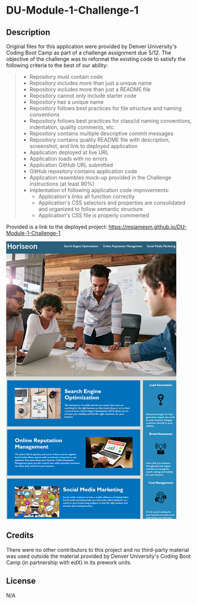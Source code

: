 # DU-Module-1-Challenge-1

## Description

Original files for this application were provided by Denver University's Coding Boot Camp as part of a challenge assignment due 5/12. The objective of the challenge was to reformat the existing code to satisfy the following criteria to the best of our ability:

> - Repository must contain code
> - Repository includes more than just a unique name
> - Repository includes more than just a README file
> - Repository cannot only include starter code
> - Repository has a unique name
> - Repository follows best practices for file structure and naming conventions
> - Repository follows best practices for class/id naming conventions, indentation, quality comments, etc.
> - Repository contains multiple descriptive commit messages
> - Repository contains quality README file with description, screenshot, and link to deployed application
> - Application deployed at live URL
> - Application loads with no errors
> - Application GitHub URL submitted
> - GitHub repository contains application code
> - Application resembles mock-up provided in the Challenge instructions (at least 90%)
> - Implentation of following application code improvements:
>   - Application's links all function correctly
>   - Application's CSS selectors and properties are consolidated and organized to follow semantic structure
>   - Application's CSS file is properly commented

Provided is a link to the deployed project:
https://msjamesm.github.io/DU-Module-1-Challenge-1

![Deployed Application Screenshot](index-screenshot.png)

## Credits

There were no other contributors to this project and no third-party material was used outside the material provided by Denver University's Coding Boot Camp (in partnership with edX) in its prework units.

## License

N/A
